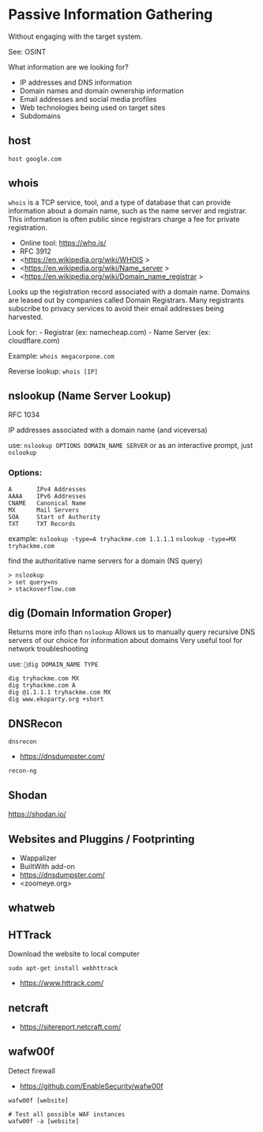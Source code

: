 # Passive Information Gathering

Without engaging with the target system.

See: OSINT

What information are we looking for?
- IP addresses and DNS information
- Domain names and domain ownership information
- Email addresses and social media profiles
- Web technologies being used on target sites
- Subdomains












## host

```
host google.com

```




## whois

`whois` is a TCP service, tool, and a type of database that can provide information about a domain name, such as the name server and registrar. This information is often public since registrars charge a fee for private registration.

- Online tool: <https://who.is/>
- RFC 3912 
- <https://en.wikipedia.org/wiki/WHOIS >
- <https://en.wikipedia.org/wiki/Name_server >
- <https://en.wikipedia.org/wiki/Domain_name_registrar >


Looks up the registration record associated with a domain name.
Domains are leased out by companies called Domain Registrars.
Many registrants subscribe to privacy services to avoid their email addresses being harvested.

Look for:
	- Registrar (ex: namecheap.com)
	- Name Server (ex: cloudflare.com)

Example: `whois megacorpone.com`


Reverse lookup: `whois [IP]`







## nslookup (Name Server Lookup)
RFC 1034

IP addresses associated with a domain name (and viceversa)

use: `nslookup OPTIONS DOMAIN_NAME SERVER` or as an interactive prompt, just `nslookup`

### Options:
```
A		IPv4 Addresses
AAAA	IPv6 Addresses
CNAME	Canonical Name
MX		Mail Servers
SOA		Start of Authority
TXT		TXT Records
```

example:
`nslookup -type=A tryhackme.com 1.1.1.1`
`nslookup -type=MX tryhackme.com`



find the authoritative name servers for a domain (NS query)
```
> nslookup
> set query=ns
> stackoverflow.com
```






## dig (Domain Information Groper)

Returns more info than `nslookup`
Allows us to manually query recursive DNS servers of our choice for information about domains
Very useful tool for network troubleshooting

use: `dig DOMAIN_NAME TYPE`
```
dig tryhackme.com MX
dig tryhackme.com A
dig @1.1.1.1 tryhackme.com MX
dig www.ekoparty.org +short
```











## DNSRecon
`dnsrecon`

- <https://dnsdumpster.com/>





`recon-ng`







## Shodan

https://shodan.io/














## Websites and Pluggins / Footprinting

- Wappalizer
- BuiltWith add-on
- <https://dnsdumpster.com/>
- <zoomeye.org>



## whatweb



## HTTrack
Download the website to local computer

`sudo apt-get install webhttrack`

- <https://www.httrack.com/>




## netcraft
- <https://sitereport.netcraft.com/>








## wafw00f
Detect firewall

- <https://github.com/EnableSecurity/wafw00f>


```
wafw00f [website]

# Test all possible WAF instances
wafw00f -a [website]
```











